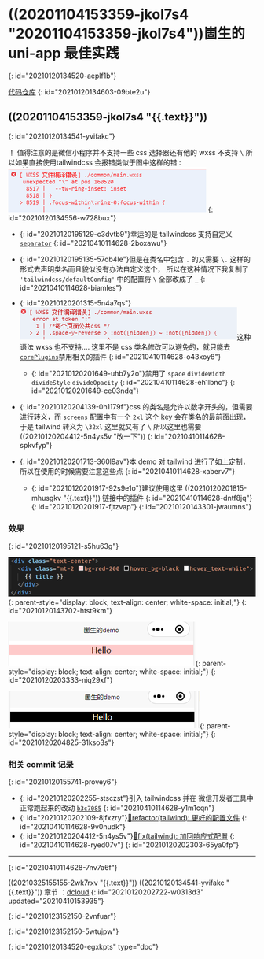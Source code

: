 # ((20201104153359-jkol7s4 "20201104153359-jkol7s4"))崮生的 uni-app 最佳实践
{: id="20210120134520-aeplf1b"}

[代码仓库](https://github.com/2234839/uni_app-demo)
{: id="20210120134603-09bte2u"}

## ((20201104153359-jkol7s4 "{{.text}}"))
{: id="20210120134541-yvifakc"}

！ 值得注意的是微信小程序并不支持一些 css 选择器还有他的 wxss 不支持 `\`  所以如果直接使用tailwindcss 会报错类似于图中这样的错 : ![image.png](assets/20210120143300-oymna2p-image.png)
{: id="20210120134556-w728bux"}

- {: id="20210120195129-c3dvtb9"}幸运的是 tailwindcss 支持自定义 [`separator`](https://tailwindcss.com/docs/configuration#separator)
  {: id="20210410114628-2boxawu"}
- {: id="20210120195135-57ob4le"}但是在类名中包含 `.` 的又需要 `\.` 这样的形式去声明类名而且貌似没有办法自定义这个， 所以在这种情况下我复制了 `'tailwindcss/defaultConfig'` 中的配置将 `\` 全部改成了 `_`
  {: id="20210410114628-biamles"}
- {: id="20210120201315-5n4a7qs"}![image.png](assets/20210120201316-3b7spc3-image.png)这种语法 wxss 也不支持.... 这里不是 css 类名修改可以避免的，就只能去[`corePlugins`](https://tailwindcss.com/docs/configuration#core-plugins)禁用相关的插件
  {: id="20210410114628-o43xoy8"}

  - {: id="20210120201649-uhb7y2o"}禁用了 `space` `divideWidth` `divideStyle` `divideOpacity`
    {: id="20210410114628-eh1lbnc"}
  {: id="20210120201649-ce03ndq"}
- {: id="20210120204139-0h1179f"}css 的类名是允许以数字开头的，但需要进行转义，而 `screens` 配置中有一个 `2xl` 这个 key 会在类名的最前面出现，于是 tailwind 转义为 `\32xl` 这里就又有了 `\` 所以这里也需要((20210120204412-5n4ys5v "改一下"))
  {: id="20210410114628-spkvfyp"}
- {: id="20210120201713-360l9av"}本 demo 对 tailwind 进行了如上定制，所以在使用的时候需要注意这些点
  {: id="20210410114628-xaberv7"}

  - {: id="20210120201917-92s9e1o"}建议使用这里 ((20210120201815-mhusgkv "{{.text}}")) 链接中的插件
    {: id="20210410114628-dntf8jq"}
  {: id="20210120201917-fjtzvap"}
{: id="20210120143301-jwaumns"}

### 效果
{: id="20210120195121-s5hu63g"}

![image.png](assets/20210120204803-gwnjcat-image.png "源码"){: parent-style="display: block; text-align: center; white-space: initial;"}
{: id="20210120143702-htst9km"}

![image.png](assets/20210120203334-kwg37es-image.png "默认效果"){: parent-style="display: block; text-align: center; white-space: initial;"}
{: id="20210120203333-niq29xf"}

![image.png](assets/20210120204826-3p4pf3b-image.png "hover 后的效果"){: parent-style="display: block; text-align: center; white-space: initial;"}
{: id="20210120204825-31kso3s"}

### 相关 commit 记录
{: id="20210120155741-provey6"}

- {: id="20210120202255-stsczst"}引入 tailwindcss 并在 微信开发者工具中正常跑起来的改动 [`b3c7085`](https://github.com/2234839/uni_app-demo/commit/b3c70853540b90e896e0135bc829040413511e8e)
  {: id="20210410114628-y1m1cqn"}
- {: id="20210120202109-8jfxzry"}[🦄refactor(tailwind): 更好的配置文件](https://github.com/2234839/uni_app-demo/commit/e7c51502be6a9f5394cf8c83cd9a9bed4925411c)
  {: id="20210410114628-9v0nudk"}
- {: id="20210120204412-5n4ys5v"}[🐞fix(tailwind): 加回响应式配置](https://github.com/2234839/uni_app-demo/commit/1374c2f11ba9c47e5da5124332a08a14c95705fd)
  {: id="20210410114628-ryed07v"}
{: id="20210120202303-65ya0fp"}

---
{: id="20210410114628-7nv7a6f"}

((20210325155155-2wk7rxv "{{.text}}"))
((20210120134541-yvifakc "{{.text}}")) 章节 ：[dcloud](https://ask.dcloud.net.cn/article/38697)
{: id="20210120202722-w0313d3" updated="20210410153935"}

{: id="20210123152150-2vnfuar"}

{: id="20210123152150-5wtujpw"}


{: id="20210120134520-egxkpts" type="doc"}
